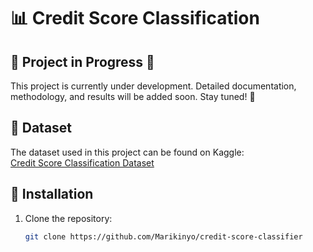 # 📊 Credit Score Classification

## 🚧 Project in Progress 🚧
This project is currently under development. Detailed documentation, methodology, and results will be added soon. Stay tuned! 🚀

## 📂 Dataset
The dataset used in this project can be found on Kaggle:  
[Credit Score Classification Dataset](https://www.kaggle.com/datasets/parisrohan/credit-score-classification/data)

## 🔧 Installation
1. Clone the repository:
   ```sh
   git clone https://github.com/Marikinyo/credit-score-classifier
